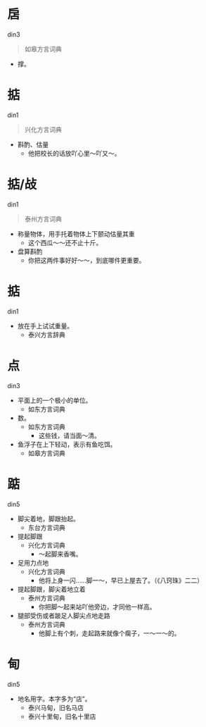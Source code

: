 # 扂
din3
> 如皋方言词典
- 撑。

# 掂
din1
> 兴化方言词典
- 斟酌、估量
  - 他把校长的话放吖心里～吖又～。

# 掂/敁
din1
> 泰州方言词典
- 称量物体，用手托着物体上下颤动估量其重
  - 这个西瓜～～还不止十斤。
- 盘算斟酌
  - 你把这两件事好好～～，到底哪件更重要。

# 掂
din1
+ 放在手上试试重量。
  * 泰兴方言辞典

# 点
din3
+ 平面上的一个极小的单位。
  * 如东方言词典
+ 数。
  * 如东方言词典
    - 这些钱，请当面～清。
+ 鱼浮子在上下轻动，表示有鱼吃饵。
  * 如皋方言词典

# 踮
din5
+ 脚尖着地，脚跟抬起。
  * 东台方言词典
+ 提起脚跟
  * 兴化方言词典
    - ～起脚来香嘴。
+ 足用力点地
  * 兴化方言词典
    - 他将上身一闪……脚一～，早已上屋去了。（《八窍珠》二二）
+ 提起脚跟，脚尖着地立着
  * 泰州方言词典
    - 你把脚～起来站吖他旁边，才同他一样高。
+ 腿部受伤或者跛足人脚尖点地走路
  * 泰州方言词典
    - 他脚上有个刺，走起路来就像个瘸子，一～一～的。

# 甸
din5
+ 地名用字。本字多为“店”。
  - 泰兴马甸，旧名马店
  - 泰兴十里甸，旧名十里店
